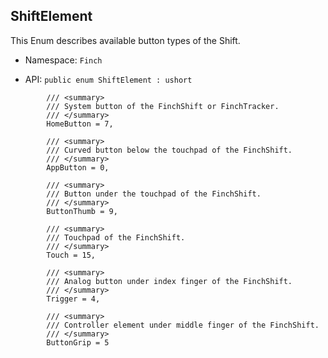 ## ShiftElement

This Enum describes available button types of the Shift. 

* Namespace: `Finch` 

* API: `public enum ShiftElement : ushort`

```
        /// <summary>
        /// System button of the FinchShift or FinchTracker.
        /// </summary>
        HomeButton = 7,

        /// <summary>
        /// Curved button below the touchpad of the FinchShift.
        /// </summary>
        AppButton = 0,

        /// <summary>
        /// Button under the touchpad of the FinchShift.
        /// </summary>
        ButtonThumb = 9,

        /// <summary>
        /// Touchpad of the FinchShift.
        /// </summary>
        Touch = 15,

        /// <summary>
        /// Analog button under index finger of the FinchShift.
        /// </summary>
        Trigger = 4,

        /// <summary>
        /// Controller element under middle finger of the FinchShift.
        /// </summary>
        ButtonGrip = 5
```

